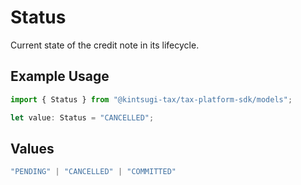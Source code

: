 # Status

Current state of the credit note in its lifecycle.

## Example Usage

```typescript
import { Status } from "@kintsugi-tax/tax-platform-sdk/models";

let value: Status = "CANCELLED";
```

## Values

```typescript
"PENDING" | "CANCELLED" | "COMMITTED"
```